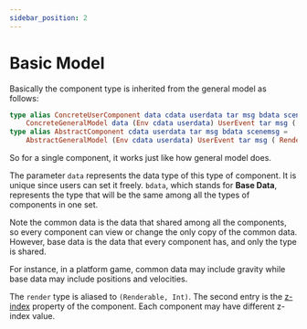 ```yaml
---
sidebar_position: 2
---
```


# Basic Model

Basically the component type is inherited from the general model as follows:

```elm
type alias ConcreteUserComponent data cdata userdata tar msg bdata scenemsg =
    ConcreteGeneralModel data (Env cdata userdata) UserEvent tar msg ( Renderable, Int ) bdata (SceneOutputMsg scenemsg userdata)
type alias AbstractComponent cdata userdata tar msg bdata scenemsg =
    AbstractGeneralModel (Env cdata userdata) UserEvent tar msg ( Renderable, Int ) bdata (SceneOutputMsg scenemsg userdata)
```

So for a single component, it works just like how general model does.

The parameter `data` represents the data type of this type of component. It is unique since users can set it freely. `bdata`, which stands for **Base Data**, represents the type that will be the same among all the types of components in one set.

Note the common data is the data that shared among all the components, so every component can view or change the only copy of the common data. However, base data is the data that every component has, and only the type is shared.

For instance, in a platform game, common data may include gravity while base data may include positions and velocities.

The `render` type is aliased to `(Renderable, Int)`. The second entry is the [z-index](https://developer.mozilla.org/en-US/docs/Web/CSS/z-index) property of the component. Each component may have different z-index value.
